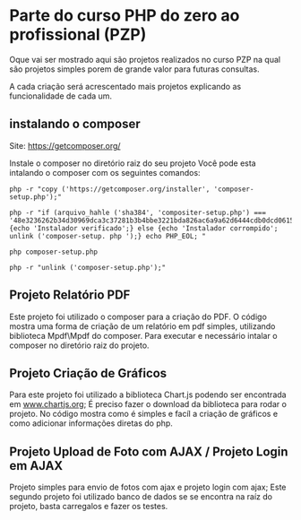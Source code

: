 # Parte do curso PHP do zero ao profissional (PZP)

Oque vai ser mostrado aqui são projetos realizados no curso PZP
na qual são projetos simples porem de grande valor para futuras consultas.

A cada criação será acrescentado mais projetos explicando as funcionalidade de cada um.      

## instalando o composer

Site: https://getcomposer.org/

Instale o composer no diretório raiz do seu projeto
Você pode esta intalando o composer com os seguintes comandos:

```
php -r "copy ('https://getcomposer.org/installer', 'composer-setup.php');"
```
```
php -r "if (arquivo_hahle ('sha384', 'compositer-setup.php') === '48e3236262b34d30969dca3c37281b3b4bbe3221bda826ac6a9a62d6444cdb0dcd0615698a5cbe587c3f0fe57a54d8f5') {echo 'Instalador verificado';} else {echo 'Instalador corrompido'; unlink ('composer-setup. php ');} echo PHP_EOL; "
```
```
php composer-setup.php
```
```
php -r "unlink ('composer-setup.php');"
```

## Projeto Relatório PDF

Este projeto foi utilizado o composer para a criação do PDF.
O código mostra uma forma de criação de um relatório em pdf simples, utilizando biblioteca Mpdf\Mpdf do composer. Para executar e necessário intalar o composer no diretório raiz do projeto.


## Projeto Criação de Gráficos

Para este projeto foi utilizado a biblioteca Chart.js podendo ser encontrada em www.chartjs.org;
É preciso fazer o download da biblioteca para rodar o projeto.
No código mostra como é simples e facíl a criação de gráficos e como adicionar informações diretas do php.

## Projeto Upload de Foto com AJAX / Projeto Login em AJAX ##

Projeto simples para envio de fotos com ajax e projeto login com ajax;
Este segundo projeto foi utilizado banco de dados se se encontra na raíz do projeto, basta carregalos e fazer os testes.

